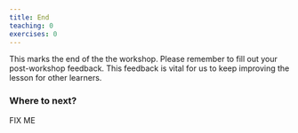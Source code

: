```yaml
---
title: End
teaching: 0
exercises: 0
---
```


This marks the end of the the workshop.
Please remember to fill out your post-workshop feedback.
This feedback is vital for us to keep improving the lesson
for other learners.

### Where to next?

FIX ME
